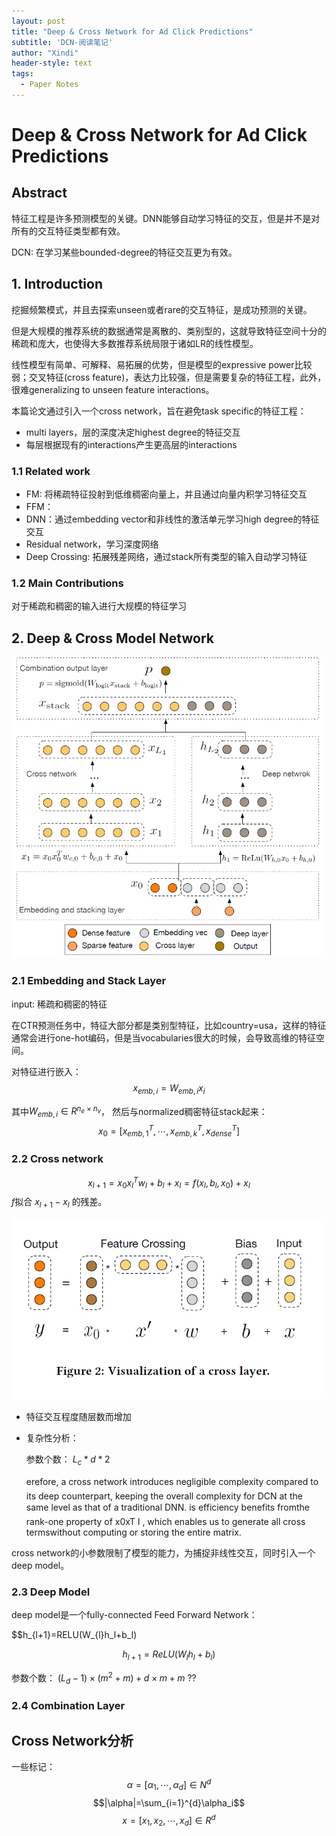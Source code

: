 ```yaml
---
layout: post
title: "Deep & Cross Network for Ad Click Predictions"
subtitle: 'DCN-阅读笔记'
author: "Xindi"
header-style: text
tags:
  - Paper Notes
---
```


# Deep & Cross Network for Ad Click Predictions

## Abstract
特征工程是许多预测模型的关键。DNN能够自动学习特征的交互，但是并不是对所有的交互特征类型都有效。

DCN: 在学习某些bounded-degree的特征交互更为有效。


## 1. Introduction
挖掘频繁模式，并且去探索unseen或者rare的交互特征，是成功预测的关键。

但是大规模的推荐系统的数据通常是离散的、类别型的，这就导致特征空间十分的稀疏和庞大，也使得大多数推荐系统局限于诸如LR的线性模型。

线性模型有简单、可解释、易拓展的优势，但是模型的expressive power比较弱；交叉特征(cross feature)，表达力比较强，但是需要复杂的特征工程，此外，很难generalizing to unseen feature interactions。

本篇论文通过引入一个cross network，旨在避免task specific的特征工程：
- multi layers，层的深度决定highest degree的特征交互
- 每层根据现有的interactions产生更高层的interactions


### 1.1 Related work
- FM: 将稀疏特征投射到低维稠密向量上，并且通过向量内积学习特征交互
- FFM：
- DNN：通过embedding vector和非线性的激活单元学习high degree的特征交互
- Residual network，学习深度网络
- Deep Crossing: 拓展残差网络，通过stack所有类型的输入自动学习特征

### 1.2 Main Contributions
对于稀疏和稠密的输入进行大规模的特征学习

## 2. Deep & Cross Model Network

![](assets/markdown-img-paste-20190808222303671.png)

### 2.1 Embedding and Stack Layer
input: 稀疏和稠密的特征  

在CTR预测任务中，特征大部分都是类别型特征，比如country=usa，这样的特征通常会进行one-hot编码，但是当vocabularies很大的时候，会导致高维的特征空间。

对特征进行嵌入：
$$x_{emb,i}=W_{emb,i}x_i$$

其中$W_{emb,i}\in R^{n_e\times n_v}$，
然后与normalized稠密特征stack起来：
$$x_0=[x_{emb,1}^T,\cdots, x_{emb,k}^T, x^T_{dense}]$$

### 2.2 Cross network
$$x_{l+1}=x_0x_l^Tw_l+b_l+x_l=f(x_l,b_l,x_0)+x_l$$
$f$拟合 $x_{l+1}-x_{l}$ 的残差。

![](assets/markdown-img-paste-20190808225806796.png)

- 特征交互程度随层数而增加
- 复杂性分析：

     参数个数： $L_c*d*2$

     erefore, a cross network introduces negligible
complexity compared to its deep counterpart, keeping the overall
complexity for DCN at the same level as that of a traditional DNN.
is efficiency benefits fromthe rank-one property of x0xT
l
, which
enables us to generate all cross termswithout computing or storing
the entire matrix.

cross network的小参数限制了模型的能力，为捕捉非线性交互，同时引入一个deep model。

### 2.3 Deep Model

deep model是一个fully-connected Feed Forward Network：

$$h_{l+1}=RELU(W_{l}h_l+b_l)

$$h_{l+1} = ReLU(W_lh_l+b_l)$$

参数个数： $(L_d-1)\times (m^2+m)+ d \times m +m$ ??

### 2.4 Combination Layer


## Cross Network分析
一些标记：
$$\alpha=[\alpha_1,\cdots,\alpha_d]\in N^d$$
$$|\alpha|=\sum_{i=1}^{d}\alpha_i$$
$$x=[x_1,x_2,\cdots,x_d]\in R^d$$
